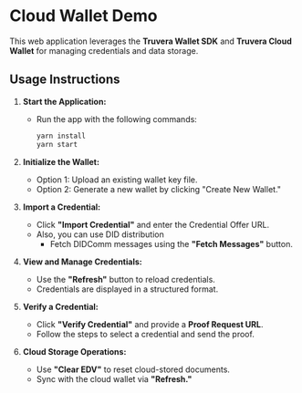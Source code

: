 # Cloud Wallet Demo

This web application leverages the **Truvera Wallet SDK** and **Truvera Cloud Wallet** for managing credentials and data storage.

## Usage Instructions

1. **Start the Application:**
   - Run the app with the following commands:
     ```bash
     yarn install
     yarn start
     ```

2. **Initialize the Wallet:**
   - Option 1: Upload an existing wallet key file.
   - Option 2: Generate a new wallet by clicking "Create New Wallet."

3. **Import a Credential:**
   - Click **"Import Credential"** and enter the Credential Offer URL.
   - Also, you can use DID distribution
     - Fetch DIDComm messages using the **"Fetch Messages"** button.

4. **View and Manage Credentials:**
   - Use the **"Refresh"** button to reload credentials.
   - Credentials are displayed in a structured format.

5. **Verify a Credential:**
   - Click **"Verify Credential"** and provide a **Proof Request URL**.
   - Follow the steps to select a credential and send the proof.

6. **Cloud Storage Operations:**
   - Use **"Clear EDV"** to reset cloud-stored documents.
   - Sync with the cloud wallet via **"Refresh."**
